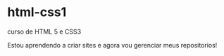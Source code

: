 # html-css1
 curso de HTML 5 e CSS3

Estou aprendendo a criar sites e agora vou gerenciar meus repositorios!
